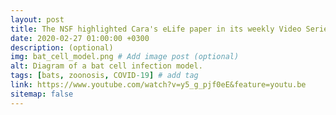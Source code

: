 ```yaml
---
layout: post
title: The NSF highlighted Cara's eLife paper in its weekly Video Series, '4 Awesome Discoveries!' View here
date: 2020-02-27 01:00:00 +0300
description: (optional)
img: bat_cell_model.png # Add image post (optional)
alt: Diagram of a bat cell infection model.
tags: [bats, zoonosis, COVID-19] # add tag
link: https://www.youtube.com/watch?v=y5_g_pjf0eE&feature=youtu.be
sitemap: false
---
```

